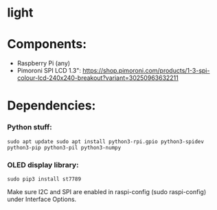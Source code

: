 # light

# Components:

- Raspberry Pi (any)
- Pimoroni SPI LCD 1.3": https://shop.pimoroni.com/products/1-3-spi-colour-lcd-240x240-breakout?variant=30250963632211


# Dependencies:

### Python stuff:
`sudo apt update
sudo apt install python3-rpi.gpio python3-spidev python3-pip python3-pil python3-numpy`

### OLED display library:
`sudo pip3 install st7789`

Make sure I2C and SPI are enabled in raspi-config (sudo raspi-config) under Interface Options.
